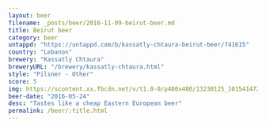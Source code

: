 ```yaml
---
layout: beer
filename: _posts/beer/2016-11-09-beirut-beer.md
title: Beirut beer
category: beer
untappd: "https://untappd.com/b/kassatly-chtaura-beirut-beer/741615"
country: "Lebanon"
brewery: "Kassatly Chtaura"
breweryURL: "/brewery/kassatly-chtaura.html"
style: "Pilsner - Other"
score: 5
img: https://scontent.xx.fbcdn.net/v/t1.0-0/p480x480/13230125_10154147273808745_8826087779815602957_n.jpg?oh=9064f2e3a0f9d82cd584987640f708d2&oe=5A7C0987
beer-date: "2016-05-24"
desc: "Tastes like a cheap Eastern European beer"
permalink: /beer/:title.html
---
```

